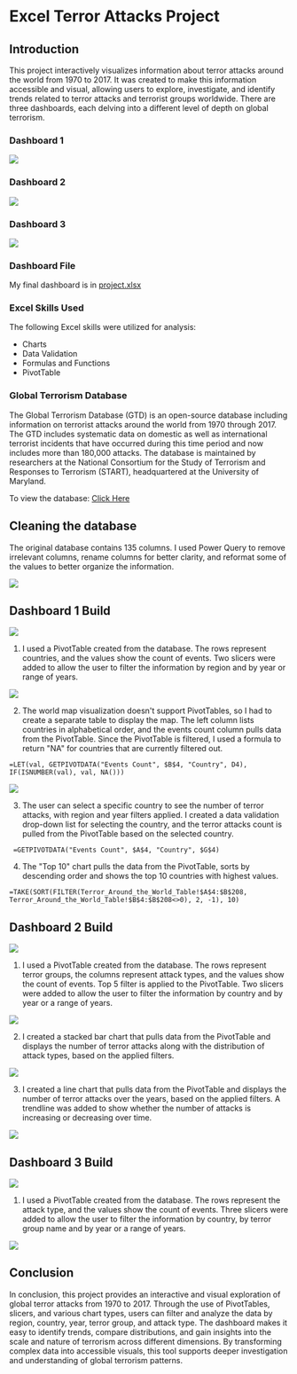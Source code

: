 # Excel Terror Attacks Project

## Introduction
This project interactively visualizes information about terror attacks around the world from 1970 to 2017. It was created to make this information accessible and visual, allowing users to explore, investigate, and identify trends related to terror attacks and terrorist groups worldwide.
There are three dashboards, each delving into a different level of depth on global terrorism.

### Dashboard 1
![](screenshots\dashboard1.jpg)
### Dashboard 2
![](screenshots\dashboard2.jpg)
### Dashboard 3
![](screenshots\dashboard3.jpg)

### Dashboard File
My final dashboard is in [project.xlsx](project.xlsx)

### Excel Skills Used
The following Excel skills were utilized for analysis:
* Charts
* Data Validation
* Formulas and Functions
* PivotTable

### Global Terrorism Database
The Global Terrorism Database (GTD) is an open-source database including information on terrorist attacks around the world from 1970 through 2017. The GTD includes systematic data on domestic as well as international terrorist incidents that have occurred during this time period and now includes more than 180,000 attacks. The database is maintained by researchers at the National Consortium for the Study of Terrorism and Responses to Terrorism (START), headquartered at the University of Maryland.

To view the database: [Click Here](https://www.kaggle.com/datasets/START-UMD/gtd/data)

## Cleaning the database
The original database contains 135 columns. I used Power Query to remove irrelevant columns, rename columns for better clarity, and reformat some of the values to better organize the information.

![](screenshots\powerquery.jpg)

## Dashboard 1 Build
![](screenshots\dashboard1.jpg)

1. I used a PivotTable created from the database.
The rows represent countries, and the values show the count of events.
Two slicers were added to allow the user to filter the information by region and by year or range of years.

![](screenshots\dashboard1_1.jpg)

2. The world map visualization doesn't support PivotTables, so I had to create a separate table to display the map.
The left column lists countries in alphabetical order, and the events count column pulls data from the PivotTable.
Since the PivotTable is filtered, I used a formula to return "NA" for countries that are currently filtered out.

``=LET(val, GETPIVOTDATA("Events Count", $B$4, "Country", D4), IF(ISNUMBER(val), val, NA()))``

![](screenshots\dashboard1_2.jpg)

3. The user can select a specific country to see the number of terror attacks, with region and year filters applied.
I created a data validation drop-down list for selecting the country, and the terror attacks count is pulled from the PivotTable based on the selected country.

`` =GETPIVOTDATA("Events Count", $A$4, "Country", $G$4)``

4. The "Top 10" chart pulls the data from the PivotTable, sorts by descending order and shows the top 10 countries with highest values.

``=TAKE(SORT(FILTER(Terror_Around_the_World_Table!$A$4:$B$208, Terror_Around_the_World_Table!$B$4:$B$208<>0), 2, -1), 10)``

## Dashboard 2 Build
![](screenshots\dashboard2.jpg)

1. I used a PivotTable created from the database.
The rows represent terror groups, the columns represent attack types, and the values show the count of events. Top 5 filter is applied to the PivotTable.
Two slicers were added to allow the user to filter the information by country and by year or a range of years.

![](screenshots\dashboard2_1.jpg)

2. I created a stacked bar chart that pulls data from the PivotTable and displays the number of terror attacks along with the distribution of attack types, based on the applied filters.

![](screenshots\dashboard2_2.jpg)

3. I created a line chart that pulls data from the PivotTable and displays the number of terror attacks over the years, based on the applied filters.
A trendline was added to show whether the number of attacks is increasing or decreasing over time.

![](screenshots\dashboard2_3.jpg)

## Dashboard 3 Build
![](screenshots\dashboard3.jpg)

1. I used a PivotTable created from the database.
The rows represent the attack type, and the values show the count of events.
Three slicers were added to allow the user to filter the information by country, by terror group name and by year or a range of years.

![](screenshots\dashboard3_1.jpg)

## Conclusion
In conclusion, this project provides an interactive and visual exploration of global terror attacks from 1970 to 2017. Through the use of PivotTables, slicers, and various chart types, users can filter and analyze the data by region, country, year, terror group, and attack type. The dashboard makes it easy to identify trends, compare distributions, and gain insights into the scale and nature of terrorism across different dimensions. By transforming complex data into accessible visuals, this tool supports deeper investigation and understanding of global terrorism patterns.